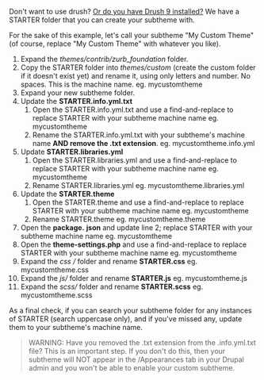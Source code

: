 Don't want to use drush? [Or do you have Drush 9 installed?](https://www.drupal.org/project/zurb%5Ffoundation/issues/2920472) We have a STARTER folder that you can create your subtheme with.

For the sake of this example, let's call your subtheme "My Custom Theme" (of course, replace "My Custom Theme" with whatever you like).

1. Expand the _themes/contrib/zurb\_foundation_ folder.
2. Copy the STARTER folder into _themes/custom_ (create the custom folder if it doesn't exist yet) and rename it, using only letters and number. No spaces. This is the machine name. eg. mycustomtheme
3. Expand your new subtheme folder.
4. Update the **STARTER.info.yml.txt**  
   1. Open the STARTER.info.yml.txt and use a find-and-replace to replace STARTER with your subtheme machine name eg. mycustomtheme  
   2. Rename the STARTER.info.yml.txt with your subtheme's machine name **AND remove the .txt extension**. eg. mycustomtheme.info.yml
5. Update **STARTER.libraries.yml**  
   1. Open the STARTER.libraries.yml and use a find-and-replace to replace STARTER with your subtheme machine name eg. mycustomtheme  
   2. Rename STARTER.libraries.yml eg. mycustomtheme.libraries.yml
6. Update the **STARTER.theme**  
   1. Open the STARTER.theme and use a find-and-replace to replace STARTER with your subtheme machine name eg. mycustomtheme  
   2. Rename STARTER.theme eg. mycustomtheme.theme
7. Open the **package.** **json** and update line 2; replace STARTER with your subtheme machine name eg. mycustomtheme
8. Open the **theme-settings.php** and use a find-and-replace to replace STARTER with your subtheme machine name eg. mycustomtheme
9. Expand the _css_ _/_ folder and rename **STARTER.css** eg. mycustomtheme.css
10. Expand the _js/_ folder and rename **STARTER.js** eg. mycustomtheme.js
11. Expand the _scss/_ folder and rename **STARTER.scss** eg. mycustomtheme.scss

As a final check, if you can search your subtheme folder for any instances of STARTER (search uppercase only), and if you've missed any, update them to your subtheme's machine name.

<!-- note-warning -->
> WARNING: Have you removed the .txt extension from the&nbsp;.info.yml.txt file? This is an important step. If you don't do this, then your subtheme will NOT appear in the /Appearances tab in your Drupal admin and you won't be able to enable your custom subtheme.